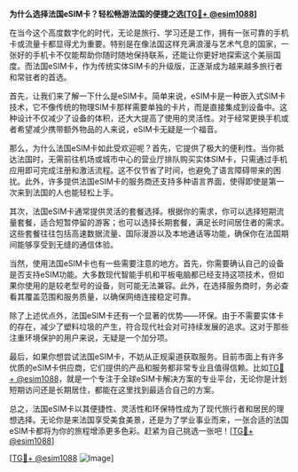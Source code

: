 **为什么选择法国eSIM卡？轻松畅游法国的便捷之选[[TG💪+ @esim1088](https://t.me/s/esim1088)]**

在当今这个高度数字化的时代，无论是旅行、学习还是工作，拥有一张可靠的手机卡或流量卡都显得尤为重要。特别是在像法国这样充满浪漫与艺术气息的国家，一张好的手机卡不仅能帮助你随时随地保持联系，还能让你更好地探索这个美丽国度。而法国eSIM卡，作为传统实体SIM卡的升级版，正逐渐成为越来越多旅行者和常驻者的首选。

首先，让我们来了解一下什么是eSIM卡。简单来说，eSIM卡是一种嵌入式SIM卡技术，它不像传统的物理SIM卡那样需要单独的卡片，而是直接集成到设备中。这种设计不仅减少了设备的体积，还大大提高了使用的灵活性。对于经常更换手机或者希望减少携带额外物品的人来说，eSIM卡无疑是一个福音。

那么，为什么法国eSIM卡如此受欢迎呢？首先，它提供了极大的便利性。当你抵达法国时，无需前往机场或城市中心的营业厅排队购买实体SIM卡，只需通过手机应用即可完成注册和激活流程。这不仅节省了时间，也避免了语言障碍带来的困扰。此外，许多提供法国eSIM卡的服务商还支持多种语言界面，使得即使是第一次来到法国的人也能轻松上手。

其次，法国eSIM卡通常提供灵活的套餐选择。根据你的需求，你可以选择短期流量套餐，适合短暂停留的游客；也可以选择长期套餐，满足长时间居住者的需求。这些套餐往往包括高速数据流量、国际漫游以及本地通话等功能，确保你在法国期间能够享受到无缝的通信体验。

当然，使用法国eSIM卡也有一些需要注意的地方。首先，你需要确认自己的设备是否支持eSIM功能。大多数现代智能手机和平板电脑都已经支持这项技术，但如果你使用的是较老型号的设备，则可能无法兼容。此外，在选择服务商时，务必查看其覆盖范围和服务质量，以确保网络连接稳定可靠。

除了上述优点外，法国eSIM卡还有一个显著的优势——环保。由于不需要实体卡的存在，减少了塑料垃圾的产生，符合现代社会对可持续发展的追求。这对于那些注重环境保护的用户来说，无疑是一个加分项。

最后，如果你想尝试法国eSIM卡，不妨从正规渠道获取服务。目前市面上有许多优质的eSIM卡供应商，它们提供的产品和服务都非常专业且值得信赖。比如[TG💪+ @esim1088](https://t.me/s/esim1088)，就是一个专注于全球eSIM卡解决方案的专业平台，无论你是计划短期访问还是长期居住，都能在这里找到最适合自己的方案。

总之，法国eSIM卡以其便捷性、灵活性和环保特性成为了现代旅行者和居民的理想选择。无论你是来法国享受美食美景，还是为了学业事业而来，一张合适的法国eSIM卡都将为你的旅程增添更多色彩。赶紧为自己挑选一张吧！[[TG💪+ @esim1088](https://t.me/s/esim1088)] 

[[TG💪+ @esim1088](https://t.me/s/esim1088) ![Image](https://i.postimg.cc/4NQfJmqS/Snipaste-2025-05-13-00-14-12.png)]